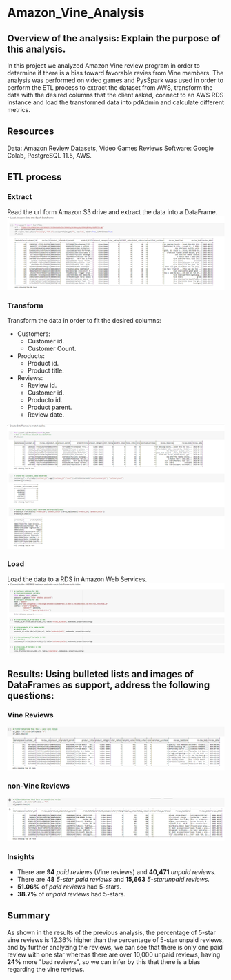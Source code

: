 # Amazon_Vine_Analysis

## Overview of the analysis: Explain the purpose of this analysis.
In this project we analyzed Amazon Vine review program in order to determine if there is a bias toward favorable revies from Vine members.
The analysis was performed on video games and PysSpark was used in order to perform the ETL process to extract the dataset from AWS, transform the data with the desired columns that the client asked, connect to an AWS RDS instance and load the transformed data into pdAdmin and calculate different metrics.
## Resources
Data: Amazon Review Datasets, Video Games Reviews
Software: Google Colab, PostgreSQL 11.5, AWS.

## ETL process
### Extract
Read the url form Amazon S3 drive and extract the data into a DataFrame.
![Extract](./Resources/Extract.PNG) 

### Transform
Transform the data in order to fit the desired columns:
* Customers: 
  * Customer id.
  * Customer Count.
* Products:
  * Product id.
  * Product title.
* Reviews:
  * Review id.
  * Customer id.
  * Producto id.
  * Product parent.
  * Review date.
 
![Transform](./Resources/Transform.PNG) 

### Load
Load the data to a RDS in Amazon Web Services.
![Load](./Resources/Load.PNG) 

## Results: Using bulleted lists and images of DataFrames as support, address the following questions:
### Vine Reviews
![Load](./Resources/Vine_reviews.PNG) 

### non-Vine Reviews
![Load](./Resources/unpiad_Reviews.PNG) 

### Insights
* There are **94** *paid reviews* (Vine reviews) and **40,471** *unpaid reviews.*
* There are **48** *5-star paid reviews* and **15,663** *5-starunpaid reviews.*
* **51.06%** of *paid reviews* had 5-stars.
* **38.7%** of *unpaid reviews* had 5-stars.
## Summary
As shown in the results of the previous analysis, the percentage of 5-star vine reviews is 12.36% higher than the percentage of 5-star unpaid reviews, and by further analyzing the reviews, we can see that there is only one paid review with one star whereas there are over 10,000 unpaid reviews, having **24%** more "bad reviews", so we can infer by this that there is a bias regarding the vine reviews.
